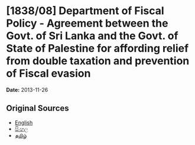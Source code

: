# [1838/08] Department of Fiscal Policy - Agreement between the Govt. of Sri Lanka and the Govt. of State of Palestine for affording relief from double taxation and prevention of Fiscal evasion

**Date:** 2013-11-26

## Original Sources

- [English](https://documents.gov.lk/view/extra-gazettes/2013/11/1838-08_E.pdf)
- [සිංහල](https://documents.gov.lk/view/extra-gazettes/2013/11/1838-08_S.pdf)
- [தமிழ்](https://documents.gov.lk/view/extra-gazettes/2013/11/1838-08_T.pdf)
